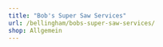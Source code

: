 ```yaml
---
title: "Bob's Super Saw Services"
url: /bellingham/bobs-super-saw-services/
shop: Allgemein
---
```

